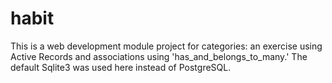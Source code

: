 # habit
This is a web development module project for categories:  an exercise using Active Records and associations using 'has_and_belongs_to_many.'  The default Sqlite3 was used here instead of PostgreSQL.
